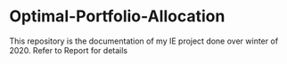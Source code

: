 # Optimal-Portfolio-Allocation
This repository is the documentation of my IE project done over winter of 2020.
Refer to Report for details

